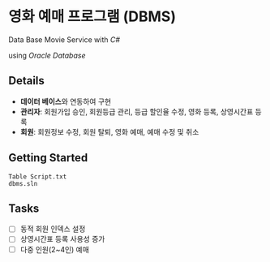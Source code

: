 # 영화 예매 프로그램 (DBMS)
Data Base Movie Service with *C#*

using *Oracle Database*

## Details
- **데이터 베이스**와 연동하여 구현
- **관리자**: 회원가입 승인, 회원등급 관리, 등급 할인율 수정, 영화 등록, 상영시간표 등록
- **회원**: 회원정보 수정, 회원 탈퇴, 영화 예매, 예매 수정 및 취소

## Getting Started
```
Table Script.txt
dbms.sln
```

## Tasks
- [ ] 동적 회원 인덱스 설정
- [ ] 상영시간표 등록 사용성 증가
- [ ] 다중 인원(2~4인) 예매
